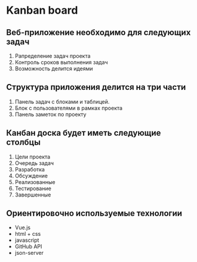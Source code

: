 # Kanban board 
## Веб-приложение необходимо для следующих задач
1. Рапределение задач проекта
2. Контроль сроков выполнения задач
3. Возможность делится идеями
## Структура приложения делится на три части
1. Панель задач с блоками и таблицей.
2. Блок с пользователями в рамках проекта
3. Панель заметок по проекту
## Канбан доска будет иметь следующие столбцы
1. Цели проекта
2. Очередь задач
3. Разработка
4. Обсуждение
5. Реализованные
6. Тестирование
7. Завершенные
## Ориентировочно используемые технологии
* Vue.js
* html + css
* javascript
* GitHub API
* json-server
